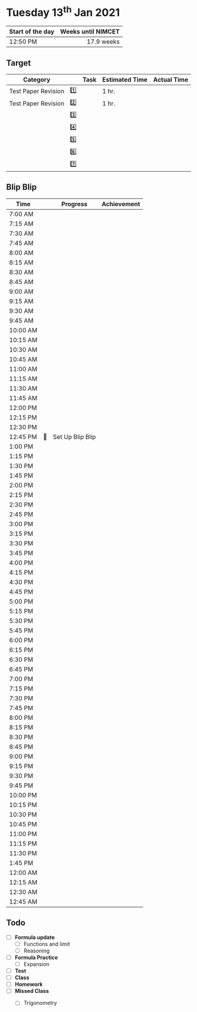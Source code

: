# Tuesday 13<sup>th</sup> Jan 2021

| Start of the day | Weeks until NIMCET |
| ---------------- | -----------------: |
| 12:50 PM         |         17.9 weeks |

## Target

| Category            |      | Task | Estimated Time | Actual Time |
| ------------------- | ---: | ---- | -------------- | ----------- |
| Test Paper Revision |    1️⃣ |      | 1 hr.          |             |
| Test Paper Revision |    2️⃣ |      | 1 hr.          |             |
|                     |    3️⃣ |      |                |             |
|                     |    4️⃣ |      |                |             |
|                     |    5️⃣ |      |                |             |
|                     |    6️⃣ |      |                |             |
|                     |    7️⃣ |      |                |             |


## Blip Blip

| Time     |      | Progress         | Achievement |
| -------- | ---- | ---------------- | ----------- |
| 7:00 AM  |      |                  |             |
| 7:15 AM  |      |                  |             |
| 7:30 AM  |      |                  |             |
| 7:45 AM  |      |                  |             |
| 8:00 AM  |      |                  |             |
| 8:15 AM  |      |                  |             |
| 8:30 AM  |      |                  |             |
| 8:45 AM  |      |                  |             |
| 9:00 AM  |      |                  |             |
| 9:15 AM  |      |                  |             |
| 9:30 AM  |      |                  |             |
| 9:45 AM  |      |                  |             |
| 10:00 AM |      |                  |             |
| 10:15 AM |      |                  |             |
| 10:30 AM |      |                  |             |
| 10:45 AM |      |                  |             |
| 11:00 AM |      |                  |             |
| 11:15 AM |      |                  |             |
| 11:30 AM |      |                  |             |
| 11:45 AM |      |                  |             |
| 12:00 PM |      |                  |             |
| 12:15 PM |      |                  |             |
| 12:30 PM |      |                  |             |
| 12:45 PM | 📃    | Set Up Blip Blip |             |
| 1:00 PM  |      |                  |             |
| 1:15 PM  |      |                  |             |
| 1:30 PM  |      |                  |             |
| 1:45 PM  |      |                  |             |
| 2:00 PM  |      |                  |             |
| 2:15 PM  |      |                  |             |
| 2:30 PM  |      |                  |             |
| 2:45 PM  |      |                  |             |
| 3:00 PM  |      |                  |             |
| 3:15 PM  |      |                  |             |
| 3:30 PM  |      |                  |             |
| 3:45 PM  |      |                  |             |
| 4:00 PM  |      |                  |             |
| 4:15 PM  |      |                  |             |
| 4:30 PM  |      |                  |             |
| 4:45 PM  |      |                  |             |
| 5:00 PM  |      |                  |             |
| 5:15 PM  |      |                  |             |
| 5:30 PM  |      |                  |             |
| 5:45 PM  |      |                  |             |
| 6:00 PM  |      |                  |             |
| 6:15 PM  |      |                  |             |
| 6:30 PM  |      |                  |             |
| 6:45 PM  |      |                  |             |
| 7:00 PM  |      |                  |             |
| 7:15 PM  |      |                  |             |
| 7:30 PM  |      |                  |             |
| 7:45 PM  |      |                  |             |
| 8:00 PM  |      |                  |             |
| 8:15 PM  |      |                  |             |
| 8:30 PM  |      |                  |             |
| 8:45 PM  |      |                  |             |
| 9:00 PM  |      |                  |             |
| 9:15 PM  |      |                  |             |
| 9:30 PM  |      |                  |             |
| 9:45 PM  |      |                  |             |
| 10:00 PM |      |                  |             |
| 10:15 PM |      |                  |             |
| 10:30 PM |      |                  |             |
| 10:45 PM |      |                  |             |
| 11:00 PM |      |                  |             |
| 11:15 PM |      |                  |             |
| 11:30 PM |      |                  |             |
| 1:45 PM  |      |                  |             |
| 12:00 AM |      |                  |             |
| 12:15 AM |      |                  |             |
| 12:30 AM |      |                  |             |
| 12:45 AM |      |                  |             |

## Todo

- [ ] **Formula update**
  - [ ] Functions and limit
  - [ ] Reasoning
- [ ] **Formula Practice**
  - [ ] Expansion
- [ ] **Test**
- [ ] **Class**
- [ ] **Homework**
- [ ] **Missed Class**
  - [ ] Trigonometry 

